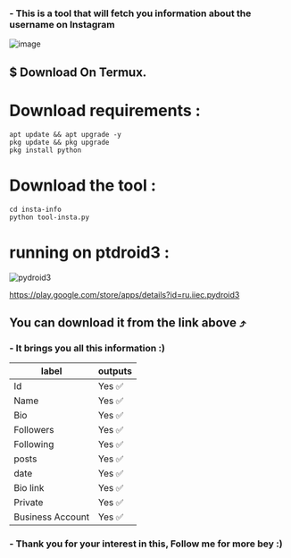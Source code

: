 <h3>- This is a tool that will fetch you information about the username on Instagram</h3>


![image](https://telegra.ph/file/48c603132838f5c2612a8.png)


<h2>$ Download On Termux.</h2>

# Download requirements :
```
apt update && apt upgrade -y
pkg update && pkg upgrade
pkg install python
```
# Download the tool :
```
cd insta-info
python tool-insta.py
```

# running on ptdroid3 :
![pydroid3](https://telegra.ph/file/bf11fa4ff02da0c4f7528.png)

https://play.google.com/store/apps/details?id=ru.iiec.pydroid3

<h2>You can download it from the link above ⤴</h2>



<h3>- It brings you all this information :)</h3>

| label | outputs |
| --- | --- |
| Id | Yes ✅ |
| Name | Yes ✅ |
| Bio | Yes ✅ |
| Followers | Yes ✅ |
| Following | Yes ✅ |
| posts | Yes ✅ |
| date | Yes ✅ |
| Bio link | Yes ✅ |
| Private | Yes ✅ |
| Business Account | Yes ✅ |



<h3>- Thank you for your interest in this, Follow me for more bey :)</h3>
